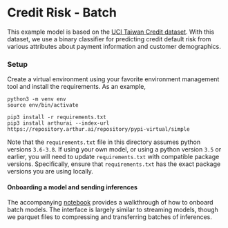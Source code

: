 
# Credit Risk - Batch

This example model is based on the [UCI Taiwan Credit dataset](https://archive.ics.uci.edu/ml/datasets/default+of+credit+card+clients). With this dataset, we use a binary classifier for predicting credit default risk from various attributes about payment information and customer demographics. 


### Setup 

Create a virtual environment using your favorite environment management tool and install the requirements. As an example,

```commandline
python3 -m venv env
source env/bin/activate

pip3 install -r requirements.txt
pip3 install arthurai --index-url https://repository.arthur.ai/repository/pypi-virtual/simple
```

Note that the `requirements.txt` file in this directory assumes python versions `3.6-3.8`. If using your own model, or using a python version `3.5` or earlier, you will need to update `requirements.txt` with compatible package versions. Specifically, ensure that `requirements.txt` has the exact package versions you are using locally.

#### Onboarding a model and sending inferences

The accompanying [notebook](./notebooks/Quickstart.ipynb) provides a walkthrough of how to onboard batch models. The interface is largely similar to streaming models, though we parquet files to compressing and transferring batches of inferences.

